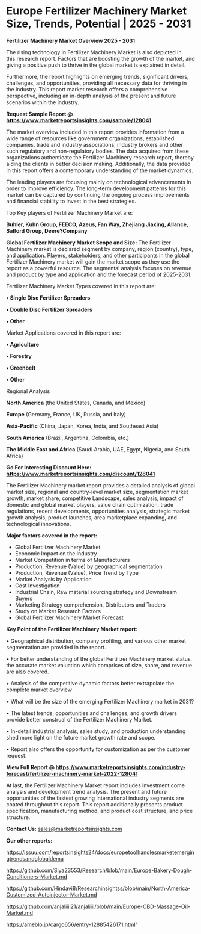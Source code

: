 # Europe Fertilizer Machinery Market Size, Trends, Potential | 2025 - 2031

<Strong> Fertilizer Machinery Market Overview 2025 - 2031</strong>

The rising technology in Fertilizer Machinery Market is also depicted in this research report. Factors that are boosting the growth of the market, and giving a positive push to thrive in the global market is explained in detail.

Furthermore, the report highlights on emerging trends, significant drivers, challenges, and opportunities, providing all necessary data for thriving in the industry. This report market research offers a comprehensive perspective, including an in-depth analysis of the present and future scenarios within the industry.

<strong>Request Sample Report @ <a href=https://www.marketreportsinsights.com/sample/128041>https://www.marketreportsinsights.com/sample/128041</a></strong>

The market overview included in this report provides information from a wide range of resources like government organizations, established companies, trade and industry associations, industry brokers and other such regulatory and non-regulatory bodies. The data acquired from these organizations authenticate the Fertilizer Machinery research report, thereby aiding the clients in better decision making. Additionally, the data provided in this report offers a contemporary understanding of the market dynamics.

The leading players are focusing mainly on technological advancements in order to improve efficiency. The long-term development patterns for this market can be captured by continuing the ongoing process improvements and financial stability to invest in the best strategies.

Top Key players of Fertilizer Machinery Market are:

<strong>Buhler, Kuhn Group, FEECO, Azeus, Fan Way, Zhejiang Jiaxing, Allance, Salford Group, Deere?Company</strong>

<strong><b>Global Fertilizer Machinery Market Scope and Size:</b></strong>
The Fertilizer Machinery market is declared segment by company, region (country), type, and application. Players, stakeholders, and other participants in the global Fertilizer Machinery market will gain the market scope as they use the report as a powerful resource. The segmental analysis focuses on revenue and product by type and application and the forecast period of 2025-2031.

Fertilizer Machinery Market Types covered in this report are:

<strong>• Single Disc Fertilizer Spreaders

• Double Disc Fertilizer Spreaders

• Other</strong>

Market Applications covered in this report are:

<strong>• Agriculture

• Forestry

• Greenbelt

• Other</strong> 

Regional Analysis

<strong>North America</strong> (the United States, Canada, and Mexico)

<strong>Europe</strong> (Germany, France, UK, Russia, and Italy)

<strong>Asia-Pacific</strong> (China, Japan, Korea, India, and Southeast Asia)

<strong>South America</strong> (Brazil, Argentina, Colombia, etc.)

<strong>The Middle East and Africa</strong> (Saudi Arabia, UAE, Egypt, Nigeria, and South Africa)

<strong>Go For Interesting Discount Here: <a href=https://www.marketreportsinsights.com/discount/128041>https://www.marketreportsinsights.com/discount/128041</a></strong>

The Fertilizer Machinery market report provides a detailed analysis of global market size, regional and country-level market size, segmentation market growth, market share, competitive Landscape, sales analysis, impact of domestic and global market players, value chain optimization, trade regulations, recent developments, opportunities analysis, strategic market growth analysis, product launches, area marketplace expanding, and technological innovations.

<strong><b>Major factors covered in the report:</b></strong>
<ul>
  <li>Global Fertilizer Machinery Market </li>
  <li>Economic Impact on the Industry</li>
  <li>Market Competition in terms of Manufacturers</li>
  <li>Production, Revenue (Value) by geographical segmentation</li>
  <li>Production, Revenue (Value), Price Trend by Type</li>
  <li>Market Analysis by Application</li>
  <li>Cost Investigation</li>
  <li>Industrial Chain, Raw material sourcing strategy and Downstream Buyers</li>
  <li>Marketing Strategy comprehension, Distributors and Traders</li>
  <li>Study on Market Research Factors</li>
  <li>Global Fertilizer Machinery Market Forecast</li>
</ul>

<strong><b>Key Point of the Fertilizer Machinery Market report:</b></strong>

• Geographical distribution, company profiling, and various other market segmentation are provided in the report.

• For better understanding of the global Fertilizer Machinery market status, the accurate market valuation which comprises of size, share, and revenue are also covered.

• Analysis of the competitive dynamic factors better extrapolate the complete market overview

• What will be the size of the emerging Fertilizer Machinery market in 2031?

• The latest trends, opportunities and challenges, and growth drivers provide better construal of the Fertilizer Machinery Market.

• In-detail industrial analysis, sales study, and production understanding shed more light on the future market growth rate and scope.

• Report also offers the opportunity for customization as per the customer request.

<strong><b>View Full Report @ <a href=https://www.marketreportsinsights.com/industry-forecast/fertilizer-machinery-market-2022-128041>https://www.marketreportsinsights.com/industry-forecast/fertilizer-machinery-market-2022-128041</a></b></strong>


At last, the Fertilizer Machinery Market report includes investment come analysis and development trend analysis. The present and future opportunities of the fastest growing international industry segments are coated throughout this report. This report additionally presents product specification, manufacturing method, and product cost structure, and price structure.

<strong>Contact Us:</strong>
sales@marketreportsinsights.com

<strong>Our other reports:</strong>

<a href=https://issuu.com/reportsinsights24/docs/europetoolhandlesmarketemergingtrendsandglobaldema>https://issuu.com/reportsinsights24/docs/europetoolhandlesmarketemergingtrendsandglobaldema</a>

<a href=https://github.com/Siya23553/Research/blob/main/Europe-Bakery-Dough-Conditioners-Market.md>https://github.com/Siya23553/Research/blob/main/Europe-Bakery-Dough-Conditioners-Market.md</a>

<a href=https://github.com/Hindavi8/Researchinsightss/blob/main/North-America-Customized-Autoinjector-Market.md>https://github.com/Hindavi8/Researchinsightss/blob/main/North-America-Customized-Autoinjector-Market.md</a>

<a href=https://github.com/anjaliiii21/anjaliiii/blob/main/Europe-CBD-Massage-Oil-Market.md>https://github.com/anjaliiii21/anjaliiii/blob/main/Europe-CBD-Massage-Oil-Market.md</a>

<a href=https://ameblo.jp/cargo656/entry-12885426171.html>https://ameblo.jp/cargo656/entry-12885426171.html</a>"
